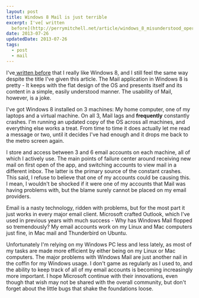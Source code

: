 ```yaml
---
layout: post
title: Windows 8 Mail is just terrible
excerpt: I've[ written
  before](http://perrymitchell.net/article/windows_8_misunderstood_operating_system) tha...
date: 2013-07-26
updatedDate: 2013-07-26
tags:
  - post
  - mail
---
```


I've[ written before](http://perrymitchell.net/article/windows_8_misunderstood_operating_system) that I really like Windows 8, and I still feel the same way despite the title I've given this article. The Mail application in Windows 8 is pretty - It keeps with the flat design of the OS and presents itself and its content in a simple, easily understood manner. The usability of Mail, however, is a joke.

I've got Windows 8 installed on 3 machines: My home computer, one of my laptops and a virtual machine. On all 3, Mail lags and **frequently** constantly crashes. I'm running an updated copy of the OS across all machines, and everything else works a treat. From time to time it does actually let me read a message or two, until it decides I've had enough and it drops me back to the metro screen again.

I store and access between 3 and 6 email accounts on each machine, all of which I actively use. The main points of failure center around receiving new mail on first open of the app, and switching accounts to view mail in a different inbox. The latter is the primary source of the constant crashes. This said, I refuse to believe that one of my accounts could be causing this. I mean, I wouldn't be shocked if it were one of my accounts that Mail was having problems with, but the blame surely cannot be placed on my email providers.

Email is a nasty technology, ridden with problems, but for the most part it just works in every major email client. Microsoft crafted Outlook, which I've used in previous years with much success - Why has Windows Mail flopped so tremendously? My email accounts work on my Linux and Mac computers just fine, in Mac mail and Thunderbird on Ubuntu.

Unfortunately I'm relying on my Windows PC less and less lately, as most of my tasks are made more efficient by either being on my Linux or Mac computers. The major problems with Windows Mail are just another nail in the coffin for my Windows usage. I don't game as regularly as I used to, and the ability to keep track of all of my email accounts is becoming increasingly more important. I hope Microsoft continue with their innovations, even though that wish may not be shared with the overall community, but don't forget about the little bugs that shake the foundations loose.